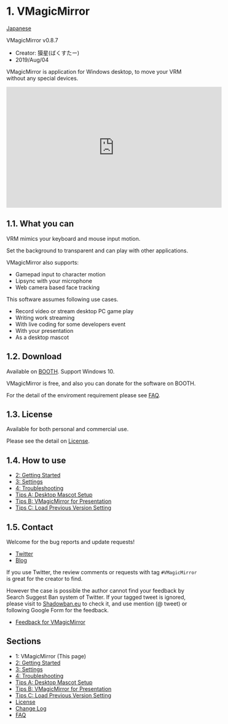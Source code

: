 
# 1. VMagicMirror

[Japanese](./index.html)

VMagicMirror v0.8.7

* Creator: 獏星(ばくすたー)
* 2019/Aug/04

VMagicMirror is application for Windows desktop, to move your VRM without any special devices.

<iframe width="560" height="315" src="https://www.youtube.com/embed/jhGOnf8HOKk" frameborder="0" allow="accelerometer; autoplay; encrypted-media; gyroscope; picture-in-picture" allowfullscreen></iframe>

## 1.1. What you can

VRM mimics your keyboard and mouse input motion.

Set the background to transparent and can play with other applications.

VMagicMirror also supports:

* Gamepad input to character motion
* Lipsync with your microphone
* Web camera based face tracking

This software assumes following use cases.

* Record video or stream desktop PC game play
* Writing work streaming
* With live coding for some developers event
* With your presentation
* As a desktop mascot

## 1.2. Download

Available on [BOOTH](https://booth.pm/ja/items/1272298). Support Windows 10.

VMagicMirror is free, and also you can donate for the software on BOOTH.

For the detail of the enviroment requirement please see [FAQ](./en_frequently_asked_questions.html).

## 1.3. License

Available for both personal and commercial use.

Please see the detail on [License](./en_about_license.html).

## 1.4. How to use

* [2: Getting Started](./en_get_started.html)
* [3: Settings](./en_about_settings.html)
* [4: Troubleshooting](./en_troubleshooting.html)
* [Tips A: Desktop Mascot Setup](./en_tips_desktop_mascot.html)
* [Tips B: VMagicMirror for Presentation](./en_tips_presentation.html)
* [Tips C: Load Previous Version Setting](./en_tips_load_prev_setting.html)

## 1.5. Contact

Welcome for the bug reports and update requests!

* [Twitter](https://twitter.com/baku_dreameater)
* [Blog](https://www.baku-dreameater.net/)

If you use Twitter, the review comments or requests with tag `#VMagicMirror` is great for the creator to find.

However the case is possible the author cannot find your feedback by Search Suggest Ban system of Twitter. If your tagged tweet is ignored, please visit to [Shadowban.eu](https://shadowban.eu/) to check it, and use mention (@ tweet) or following Google Form for the feedback.

* [Feedback for VMagicMirror](https://forms.gle/Myt4vRdKLrYJLnGo9)


## Sections

* 1: VMagicMirror (This page)
* [2: Getting Started](./en_get_started.html)
* [3: Settings](./en_about_settings.html)
* [4: Troubleshooting](./en_troubleshooting.html)
* [Tips A: Desktop Mascot Setup](./en_tips_desktop_mascot.html)
* [Tips B: VMagicMirror for Presentation](./en_tips_presentation.html)
* [Tips C: Load Previous Version Setting](./en_tips_load_prev_setting.html)
* [License](./en_about_license.html)
* [Change Log](./en_changelog.html)
* [FAQ](./en_frequently_asked_questions.html)
